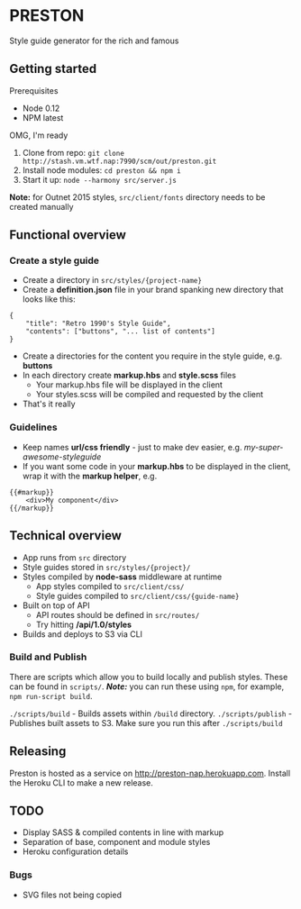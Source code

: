 # PRESTON
Style guide generator for the rich and famous


## Getting started

Prerequisites

- Node 0.12
- NPM latest

OMG, I'm ready

1. Clone from repo: `git clone http://stash.vm.wtf.nap:7990/scm/out/preston.git`
2. Install node modules: `cd preston && npm i`
3. Start it up: `node --harmony src/server.js`

**Note:** for Outnet 2015 styles, `src/client/fonts` directory needs to be created manually

## Functional overview
### Create a style guide
- Create a directory in `src/styles/{project-name}`
- Create a **definition.json** file in your brand spanking new directory that looks like this:

```
{
	"title": "Retro 1990's Style Guide",
	"contents": ["buttons", "... list of contents"]
}
```
- Create a directories for the content you require in the style guide, e.g. **buttons**
- In each directory create **markup.hbs** and **style.scss** files
	- Your markup.hbs file will be displayed in the client
	- Your styles.scss will be compiled and requested by the client
- That's it really

### Guidelines
- Keep names **url/css friendly** - just to make dev easier, e.g. *my-super-awesome-styleguide*
- If you want some code in your **markup.hbs** to be displayed in the client, wrap it with the **markup helper**, e.g.

```
{{#markup}}
    <div>My component</div>
{{/markup}}
```

## Technical overview
- App runs from `src` directory
- Style guides stored in `src/styles/{project}/`
- Styles compiled by **node-sass** middleware at runtime
	- App styles compiled to `src/client/css/`
	- Style guides compiled to `src/client/css/{guide-name}`
- Built on top of API
	- API routes should be defined in `src/routes/`
	- Try hitting **/api/1.0/styles**
- Builds and deploys to S3 via CLI

### Build and Publish

There are scripts which allow you to build locally and publish styles. These can be found in `scripts/`.
***Note:*** you can run these using `npm`, for example, `npm run-script build`.

`./scripts/build` - Builds assets within `/build` directory.
`./scripts/publish` - Publishes built assets to S3. Make sure you run this after `./scripts/build`

## Releasing

Preston is hosted as a service on http://preston-nap.herokuapp.com.
Install the Heroku CLI to make a new release.

## TODO
- Display SASS & compiled contents in line with markup
- Separation of base, component and module styles
- Heroku configuration details
### Bugs
- SVG files not being copied

